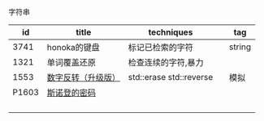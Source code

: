 字符串

| id    | title                                                        | techniques              |      | tag    |
| ----- | ------------------------------------------------------------ | ----------------------- | ---- | ------ |
| 3741  | honoka的键盘                                                 | 标记已检索的字符        |      | string |
| 1321  | 单词覆盖还原                                                 | 检查连续的字符,暴力     |      |        |
| 1553  | [数字反转（升级版）](https://www.luogu.com.cn/problem/P1553) | std::erase std::reverse |      | 模拟   |
| P1603 | [斯诺登的密码](https://www.luogu.com.cn/problem/P1603)       |                         |      |        |
|       |                                                              |                         |      |        |
|       |                                                              |                         |      |        |
|       |                                                              |                         |      |        |
|       |                                                              |                         |      |        |

